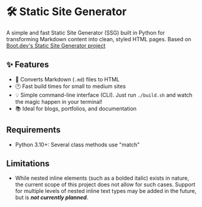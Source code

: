 # 🛠️ Static Site Generator

A simple and fast Static Site Generator (SSG) built in Python for transforming Markdown content into clean, styled HTML pages. 
Based on [Boot.dev's Static Site Generator project](https://blog.boot.dev/projects/build-a-static-site-generator/)

## ✨ Features

- 🔧 Converts Markdown (`.md`) files to HTML  
- 🕐 Fast build times for small to medium sites  
- 💡 Simple command-line interface (CLI). Just run ```./build.sh``` and watch the magic happen in your terminal!
- 📚 Ideal for blogs, portfolios, and documentation  


## Requirements
- Python 3.10+: Several class methods use "match"

## Limitations
- While nested inline elements (such as a bolded italic) exists in nature, the current scope of this project does not allow for such cases. Support for multiple levels of nested inline text types may be added in the future, but is _**not currently planned**_.
